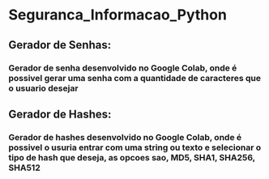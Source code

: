 # Seguranca_Informacao_Python

## Gerador de Senhas: 
### Gerador de senha desenvolvido no Google Colab, onde é possivel gerar uma senha com a quantidade de caracteres que o usuario desejar

## Gerador de Hashes: 
### Gerador de hashes desenvolvido no Google Colab, onde é possivel o usuria entrar com uma string ou texto e selecionar o tipo de hash que deseja, as opcoes sao, MD5, SHA1, SHA256, SHA512
